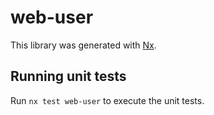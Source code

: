 # web-user

This library was generated with [Nx](https://nx.dev).

## Running unit tests

Run `nx test web-user` to execute the unit tests.
